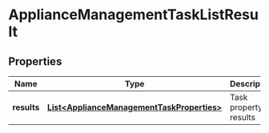 # ApplianceManagementTaskListResult

## Properties
Name | Type | Description | Notes
------------ | ------------- | ------------- | -------------
**results** | [**List&lt;ApplianceManagementTaskProperties&gt;**](ApplianceManagementTaskProperties.md) | Task property results | 
